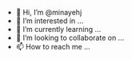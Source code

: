 - 👋 Hi, I’m @minayehj
- 👀 I’m interested in ...
- 🌱 I’m currently learning ...
- 💞️ I’m looking to collaborate on ...
- 📫 How to reach me ...

<!---
minayehj/minayehj is a ✨ special ✨ repository because its `README.md` (this file) appears on your GitHub profile.
You can click the Preview link to take a look at your changes.
--->
